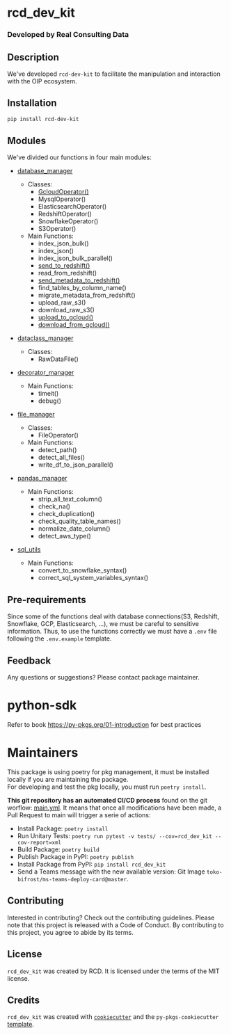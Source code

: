 # rcd_dev_kit
### Developed by Real Consulting Data

## Description
We've developed `rcd-dev-kit` to facilitate the manipulation and interaction with the OIP ecosystem.

## Installation
```bash
pip install rcd-dev-kit
```

## Modules
We've divided our functions in four main modules:
- [database_manager](./src/rcd_dev_kit/database_manager)
    - Classes:
        - [GcloudOperator()]((./src/rcd_dev_kit/database_manager/gcloud_operator.py))
        - MysqlOperator()
        - ElasticsearchOperator()
        - RedshiftOperator()
        - SnowflakeOperator()
        - S3Operator()
    - Main Functions:
        - index_json_bulk()
        - index_json()
        - index_json_bulk_parallel()
        - [send_to_redshift()](./src/rcd_dev_kit/database_manager/redshift_operator.py)
        - read_from_redshift()
        - [send_metadata_to_redshift()](./src/rcd_dev_kit/database_manager/redshift_operator.py)
        - find_tables_by_column_name()
        - migrate_metadata_from_redshift()
        - upload_raw_s3()
        - download_raw_s3()
        - [upload_to_gcloud()](./src/rcd_dev_kit/database_manager/gcloud_operator.py)
        - [download_from_gcloud()](./src/rcd_dev_kit/database_manager/gcloud_operator.py)

- [dataclass_manager](./src/rcd_dev_kit/dataclass_manager)
    - Classes:
        - RawDataFile()

- [decorator_manager](./src/rcd_dev_kit/decorator_manager)
    - Main Functions:
        - timeit()
        - debug()

- [file_manager](./src/rcd_dev_kit/file_manager)
    - Classes:
        - FileOperator()
    - Main Functions:
        - detect_path()
        - detect_all_files()
        - write_df_to_json_parallel()

- [pandas_manager](./src/rcd_dev_kit/pandas_manager)
    - Main Functions:
        - strip_all_text_column()
        - check_na()
        - check_duplication()
        - check_quality_table_names()
        - normalize_date_column()
        - detect_aws_type()

- [sql_utils](./src/rcd_dev_kit/sql_utils)
    - Main Functions:
        - convert_to_snowflake_syntax()
        - correct_sql_system_variables_syntax()

## Pre-requirements
Since some of the functions deal with database connections(S3, Redshift, Snowflake, GCP, Elasticsearch, ...), we must
be careful to sensitive information. Thus, to use the functions correctly we must have a `.env` file following
the `.env.example` template.

## Feedback
Any questions or suggestions?
Please contact package maintainer.

# python-sdk
Refer to book https://py-pkgs.org/01-introduction for best practices

# Maintainers
This package is using poetry for pkg management, it must be installed locally if you are maintaining the package.  
For developing and test the pkg locally, you must run `poetry install`.

**This git repository has an automated CI/CD process** found on the git worflow: [main.yml](.github/workflows/main.yml). It means that once all modifications have been made, a Pull Request to main will trigger a serie of actions:    
- Install Package: `poetry install`
- Run Unitary Tests: `poetry run pytest -v tests/ --cov=rcd_dev_kit --cov-report=xml`
- Build Package: `poetry build`
- Publish Package in PyPI: `poetry publish`
- Install Package from PyPI: `pip install rcd_dev_kit`
- Send a Teams message with the new available version: Git Image `toko-bifrost/ms-teams-deploy-card@master`.

## Contributing
Interested in contributing? Check out the contributing guidelines. Please note that this project is released with a Code of Conduct. By contributing to this project, you agree to abide by its terms.

## License
`rcd_dev_kit` was created by RCD. It is licensed under the terms of the MIT license.

## Credits
`rcd_dev_kit` was created with [`cookiecutter`](https://cookiecutter.readthedocs.io/en/latest/) and the `py-pkgs-cookiecutter` [template](https://github.com/py-pkgs/py-pkgs-cookiecutter).